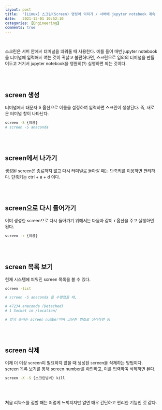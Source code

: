 ```yaml
---
layout: post
title:  "[Linux] 스크린(Screen) 명령어 익히기 / 서버에 jupyter notebook 계속 띄워두기"
date:   2021-12-01 10:52:10
categories: [Engineering]
comments: true
---
```

<br>

스크린은 서버 안에서 터미널을 띄워둘 때 사용한다. 예를 들어 매번 jupyter notebook을 터미널에 입력해서 여는 것이 귀찮고 불편하다면, 스크린으로 임의의 터미널을 만들어두고 거기서 jupyter notebook을 영원히(?) 실행하면 되는 것이다.

<br><br>

## screen 생성
터미널에서 대문자 S 옵션으로 이름을 설정하여 입력하면 스크린이 생성된다. 즉, 새로운 터미널 창이 나타난다.

```bash
screen -S {이름}
# screen -S anaconda
``` 

<br><br>

## screen에서 나가기
생성된 screen은 종료하지 않고 다시 터미널로 돌아갈 때는 단축키를 이용하면 편리하다. 단축키는 ctrl + a + d 이다.

<br><br>

## screen으로 다시 들어가기
이미 생성한 screen으로 다시 돌아가기 위해서는 다음과 같이 r 옵션을 주고 실행하면 된다.

```bash
screen -r {이름}
```

<br><br>

## screen 목록 보기
현재 시스템에 띄워진 screen 목록을 볼 수 있다.

```bash
screen -list

# screen -S anaconda 를 수행했을 때,

# 47234.anaconda (Detached)
# 1 Socket in /location/

# 앞의 숫자는 screen number이며 고유한 번호로 생각하면 됨
```  

<br><br>

## screen 삭제
이제 더 이상 screen이 필요하지 않을 때 생성된 screen을 삭제하는 방법이다. screen 목록 보기를 통해 screen number를 확인하고, 이를 입력하여 삭제하면 된다.

```bash
screen -X -S {스크린넘버} kill
```  

<br><br>

처음 리눅스를 접할 때는 어렵게 느껴지지만 알면 매우 간단하고 편리한 기능인 것 같다.